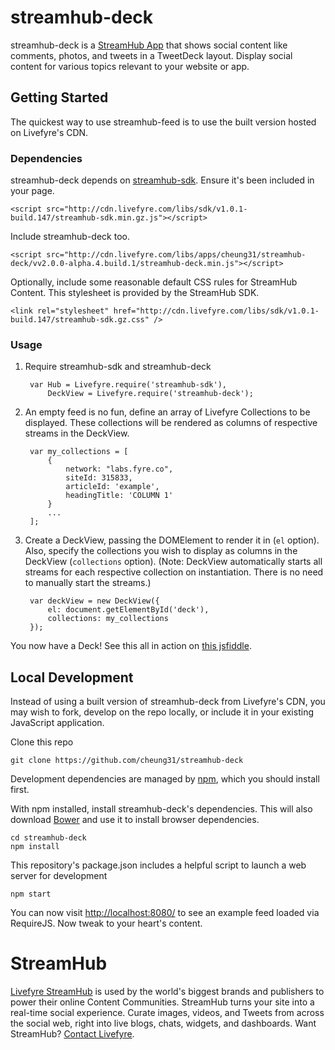# streamhub-deck

streamhub-deck is a [StreamHub App](http://apps.livefyre.com) that shows social content like comments, photos, and tweets in a TweetDeck layout. Display social content for various topics relevant to your website or app.

## Getting Started

The quickest way to use streamhub-feed is to use the built version hosted on Livefyre's CDN.

### Dependencies

streamhub-deck depends on [streamhub-sdk](https://github.com/livefyre/streamhub-sdk). Ensure it's been included in your page.

	<script src="http://cdn.livefyre.com/libs/sdk/v1.0.1-build.147/streamhub-sdk.min.gz.js"></script>

Include streamhub-deck too.

	<script src="http://cdn.livefyre.com/libs/apps/cheung31/streamhub-deck/vv2.0.0-alpha.4.build.1/streamhub-deck.min.js"></script>
	
Optionally, include some reasonable default CSS rules for StreamHub Content. This stylesheet is provided by the StreamHub SDK.

    <link rel="stylesheet" href="http://cdn.livefyre.com/libs/sdk/v1.0.1-build.147/streamhub-sdk.gz.css" />


### Usage

1. Require streamhub-sdk and streamhub-deck

        var Hub = Livefyre.require('streamhub-sdk'),
            DeckView = Livefyre.require('streamhub-deck');
            
          
1. An empty feed is no fun, define an array of Livefyre Collections to be displayed. These collections will be rendered as columns of respective streams in the DeckView.

        var my_collections = [
        	{
            	network: "labs.fyre.co",
	            siteId: 315833,
    	        articleId: 'example',
        		headingTitle: 'COLUMN 1'
        	}
        	...
        ];
    
1. Create a DeckView, passing the DOMElement to render it in (```el``` option). Also, specify the collections you wish to display as columns in the DeckView (```collections``` option). (Note: DeckView automatically starts all streams for each respective collection on instantiation. There is no need to manually start the streams.)

        var deckView = new DeckView({
            el: document.getElementById('deck'),
            collections: my_collections
        });

You now have a Deck! See this all in action on [this jsfiddle](http://jsfiddle.net/nmVz3/2/).

## Local Development

Instead of using a built version of streamhub-deck from Livefyre's CDN, you may wish to fork, develop on the repo locally, or include it in your existing JavaScript application.

Clone this repo

    git clone https://github.com/cheung31/streamhub-deck

Development dependencies are managed by [npm](https://github.com/isaacs/npm), which you should install first.

With npm installed, install streamhub-deck's dependencies. This will also download [Bower](https://github.com/bower/bower) and use it to install browser dependencies.

    cd streamhub-deck
    npm install

This repository's package.json includes a helpful script to launch a web server for development

    npm start

You can now visit [http://localhost:8080/](http://localhost:8080/) to see an example feed loaded via RequireJS. Now tweak to your heart's content.

# StreamHub

[Livefyre StreamHub](http://www.livefyre.com/streamhub/) is used by the world's biggest brands and publishers to power their online Content Communities. StreamHub turns your site into a real-time social experience. Curate images, videos, and Tweets from across the social web, right into live blogs, chats, widgets, and dashboards. Want StreamHub? [Contact Livefyre](http://www.livefyre.com/contact/).
